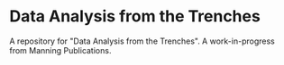 # Data Analysis from the Trenches
A repository for "Data Analysis from the Trenches". A work-in-progress from Manning Publications.
